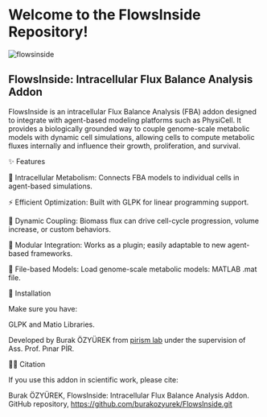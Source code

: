 # Welcome to the FlowsInside Repository!

![flowsinside](https://github.com/user-attachments/assets/f4bebed2-2a9c-4a49-8748-034ff456319b)

## FlowsInside: Intracellular Flux Balance Analysis Addon

FlowsInside is an intracellular Flux Balance Analysis (FBA) addon designed to integrate with agent-based modeling platforms such as PhysiCell. It provides a biologically grounded way to couple genome-scale metabolic models with dynamic cell simulations, allowing cells to compute metabolic fluxes internally and influence their growth, proliferation, and survival.

✨ Features

🔬 Intracellular Metabolism: Connects FBA models to individual cells in agent-based simulations.

⚡ Efficient Optimization: Built with GLPK for linear programming support.

🔄 Dynamic Coupling: Biomass flux can drive cell-cycle progression, volume increase, or custom behaviors.

🧩 Modular Integration: Works as a plugin; easily adaptable to new agent-based frameworks.

📂 File-based Models: Load genome-scale metabolic models: MATLAB .mat file.

🚀 Installation

Make sure you have:

GLPK and Matio Libraries.

Developed by Burak ÖZYÜREK from [pirism lab](https://pirismlab.org/) under the supervision of Ass. Prof. Pınar PİR.

👨‍🔬 Citation

If you use this addon in scientific work, please cite:

Burak ÖZYÜREK, FlowsInside: Intracellular Flux Balance Analysis Addon.
GitHub repository, https://github.com/burakozyurek/FlowsInside.git
